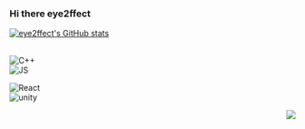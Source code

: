 ### Hi there  eye2ffect

[![eye2ffect's GitHub stats](https://github-readme-stats.vercel.app/api?username=eye2ffect&show_icons=true&theme=algolia&count_private=true)](https://github.com/algolia/github-readme-stats)
<br></br>


<img alt="C++" src ="https://img.shields.io/badge/C%2B%2B-00599C?style=for-the-badge&logo=c%2B%2B&logoColor=white"/> <br> <img alt="JS" src="https://img.shields.io/badge/JavaScript-F7DF1E?style=for-the-badge&logo=JavaScript&logoColor=white"/>

<img alt="React" src ="https://img.shields.io/badge/React-20232A?style=for-the-badge&logo=react&logoColor=61DAFB"/>  <br> <img alt="unity" src = "https://img.shields.io/badge/Unity-100000?style=for-the-badge&logo=unity&logoColor=white"/>

<p align="right">
<a href="https://muksal2000.tistory.com/"><img src="https://img.shields.io/badge/My tech blog-A9BCF5?style=flat-square&logo=GitHub Sponsors&logoColor=white&link=https://muksal2000.tistory.com/"/></a>
</p>








